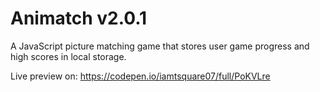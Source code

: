 # Animatch v2.0.1
A JavaScript picture matching game that stores user game progress and high scores in local storage.

Live preview on: https://codepen.io/iamtsquare07/full/PoKVLre
